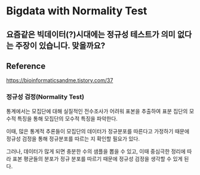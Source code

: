 # Bigdata with Normality Test

## 요즘같은 빅데이터(?)시대에는 정규성 테스트가 의미 없다는 주장이 있습니다. 맞을까요?

## Reference

<a href="https://bioinformaticsandme.tistory.com/37">https://bioinformaticsandme.tistory.com/37</a>

### 정규성 검정(Normality Test)

통계에서는 모집단에 대해 실질적인 전수조사가 어려워 표본을 추출하여 표분 집단의 모수적 특징을 통해 모집단의 모수적 특징을 파악한다. 

이때, 많은 통계적 추론들이 모집단의 데이터가 정규분포를 따른다고 가정하기 때문에 정규성 검정을 통해 정규분포를 따르는 지 확인할 필요가 있다.

그러나, 데이터가 많게 되면 충분한 수의 샘플을 뽑을 수 있고, 이때 중심극한 정리에 따라 표본 평균들의 분포가 정규 분포를 따르기 때문에 정규성 검정을 생각할 수 있게 된다.